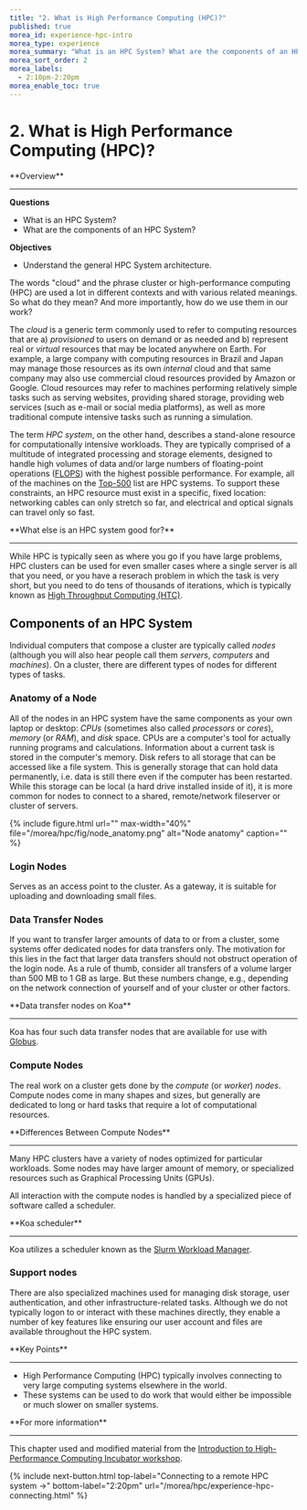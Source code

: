 ```yaml
---
title: "2. What is High Performance Computing (HPC)?"
published: true
morea_id: experience-hpc-intro
morea_type: experience
morea_summary: "What is an HPC System? What are the components of an HPC system?"
morea_sort_order: 2
morea_labels:
  - 2:10pm-2:20pm
morea_enable_toc: true
---
```


# 2. What is High Performance Computing (HPC)?

<div class="alert alert-success mt-3" role="alert" markdown="1">
<i class="fa-solid fa-globe fa-xl"></i> **Overview**
<hr/>

**Questions**
  * What is an HPC System?
  * What are the components of an HPC System?

**Objectives**
  * Understand the general HPC System architecture. 
</div>

The words "cloud" and the phrase cluster or high-performance computing (HPC) are used a lot in different contexts and with various related meanings. So what do they mean? And more importantly, how do we use them in our work?

The *cloud* is a generic term commonly used to refer to computing resources that are a) *provisioned* to users on demand or as needed and b) represent real or *virtual* resources that may be located anywhere on Earth. For example, a large company with computing resources in Brazil and Japan may manage those resources as its own *internal* cloud and that same company may also use commercial cloud resources provided by Amazon or Google. Cloud resources may refer to machines performing relatively simple tasks such as serving websites, providing shared storage, providing web services (such as e-mail or social media platforms), as well as more traditional compute intensive tasks such as running a simulation.

The term *HPC system*, on the other hand, describes a stand-alone resource for computationally intensive workloads. They are typically comprised of a multitude of integrated processing and storage elements, designed to handle high volumes of data and/or large numbers of floating-point operations ([FLOPS](https://en.wikipedia.org/wiki/FLOPS)) with the highest possible performance. For example, all of the machines on the [Top-500](https://www.top500.org) list are HPC systems. To support these constraints, an HPC resource must exist in a specific, fixed location: networking cables can only stretch so far, and electrical and optical signals can travel only so fast.

<div class="alert alert-info" role="alert" markdown="1">
<i class="fa-solid fa-circle-info fa-xl"></i> **What else is an HPC system good for?**
<hr/>

While HPC is typically seen as where you go if you have large problems, HPC clusters can be used for even smaller cases where a single server is all that you need, or you have a reserach problem in which the task is very short, but you need to do tens of thousands of iterations, which is typically known as [High Throughput Computing (HTC)](https://en.wikipedia.org/wiki/High-throughput_computing).

</div>

## Components of an HPC System

Individual computers that compose a cluster are typically called *nodes* (although you will also hear people call them *servers*, *computers* and *machines*). On a cluster, there are different types of nodes for different types of tasks.

### Anatomy of a Node

All of the nodes in an HPC system have the same components as your own laptop or desktop: *CPUs* (sometimes also called *processors* or *cores*), *memory* (or *RAM*), and *disk* space. CPUs are a computer's tool for actually running programs and calculations. Information about a current task is stored in the computer's memory. Disk refers to all storage that can be accessed like a file system. This is generally storage that can hold data permanently, i.e. data is still there even if the computer has been restarted. While this storage can be local (a hard drive installed inside of it), it is more common for nodes to connect to a shared, remote/network fileserver or cluster of servers.

{% include figure.html url="" max-width="40%" file="/morea/hpc/fig/node_anatomy.png" alt="Node anatomy" caption="" %}

### Login Nodes

Serves as an access point to the cluster. As a gateway, it is suitable for uploading and downloading small files.

### Data Transfer Nodes

If you want to transfer larger amounts of data to or from a cluster, some systems offer dedicated nodes for data transfers only. The motivation for this lies in the fact that larger data transfers should not obstruct operation of the login node. As a rule of thumb, consider all transfers of a volume larger than 500 MB to 1 GB as large. But these numbers change, e.g., depending on the network connection of yourself and of your cluster or other factors.

<div class="alert alert-info" role="alert" markdown="1">
<i class="fa-solid fa-circle-info fa-xl"></i> **Data transfer nodes on Koa**
<hr/>

Koa has four such data transfer nodes that are available for use with [Globus](https://www.globus.org/). 

</div>

### Compute Nodes

The real work on a cluster gets done by the *compute* (or *worker*) *nodes*. Compute nodes come in many shapes and sizes, but generally are dedicated to long or hard tasks that require a lot of computational resources.


<div class="alert alert-info" role="alert" markdown="1">
<i class="fa-solid fa-circle-info fa-xl"></i> **Differences Between Compute Nodes**
<hr/>

Many HPC clusters have a variety of nodes optimized for particular workloads. Some nodes may have larger amount of memory, or specialized resources such as Graphical Processing Units (GPUs).

</div>

All interaction with the compute nodes is handled by a specialized piece of software called a scheduler.

<div class="alert alert-info" role="alert" markdown="1">
<i class="fa-solid fa-circle-info fa-xl"></i> **Koa scheduler**
<hr/>

Koa utilizes a scheduler known as the [Slurm Workload Manager](https://slurm.schedmd.com/overview.html).

</div>

### Support nodes

There are also specialized machines used for managing disk storage, user authentication, and other infrastructure-related tasks. Although we do not typically logon to or interact with these machines directly, they enable a number of key features like
ensuring our user account and files are available throughout the HPC system.

<div class="alert alert-success" role="alert" markdown="1">
<i class="fa-solid fa-globe fa-xl"></i> **Key Points**
<hr/>

* High Performance Computing (HPC) typically involves connecting to very large computing systems elsewhere in the world.
* These systems can be used to do work that would either be impossible or much slower on smaller systems.
</div>

<div class="alert alert-info" role="alert" markdown="1">
<i class="fa-solid fa-circle-info fa-xl"></i> **For more information**
<hr/>

This chapter used and modified material from the [Introduction to High-Performance Computing Incubator workshop](https://carpentries-incubator.github.io/hpc-intro/).
</div>


{% include next-button.html 
           top-label="Connecting to a remote HPC system ->" 
           bottom-label="2:20pm" 
           url="/morea/hpc/experience-hpc-connecting.html" %}
